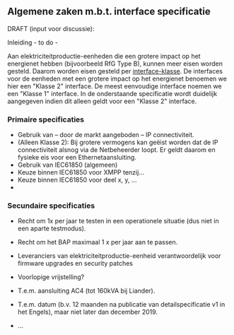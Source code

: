 ## Algemene zaken m.b.t. interface specificatie
DRAFT (input voor discussie):

Inleiding - to do -

Aan elektriciteitproductie-eenheden die een grotere impact op het energienet hebben (bijvoorbeeld RfG Type B), kunnen meer eisen worden gesteld. Daarom worden eisen gesteld per [interface-klasse](https://netbeheernederland.gitbooks.io/interfacespecificatie-elektriciteit/content/samenvatting.html). De interfaces voor de eenheden met een grotere impact op het energienet benoemen we hier een "Klasse 2" interface. De meest eenvoudige interface noemen we een "Klasse 1" interface. In de onderstaande specificatie wordt duidelijk aangegeven indien dit alleen geldt voor een "Klasse 2" interface.

### Primaire specificaties
*	Gebruik van – door de markt aangeboden – IP connectiviteit. 
* (Alleen Klasse 2): Bij grotere vermogens kan geëist worden dat de IP connectiviteit alsnog via de Netbeheerder loopt. Er geldt daarom en fysieke eis voor een Ethernetaansluiting.
* Gebruik van IEC61850 (algemeen)
* Keuze binnen IEC61850 voor XMPP tenzij...
* Keuze binnen IEC61850 voor deel x, y, ...
* 


### Secundaire specificaties
*	Recht om 1x per jaar te testen in een operationele situatie (dus niet in een aparte testmodus).
*	Recht om het BAP maximaal 1 x per jaar aan te passen.
*	Leveranciers van elektriciteitproductie-eenheid verantwoordelijk voor firmware upgrades en security patches
*	Voorlopige vrijstelling?
  *	T.e.m. aansluiting AC4 (tot 160kVA bij Liander).
  *	T.e.m. datum (b.v. 12 maanden na publicatie van detailspecificatie v1 in het Engels), maar niet later dan december 2019.

* ...
